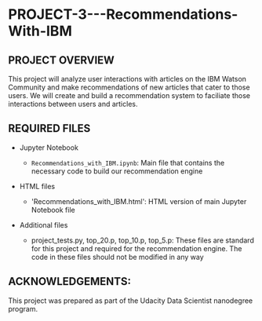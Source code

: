 # PROJECT-3---Recommendations-With-IBM

## PROJECT OVERVIEW

This project will analyze user interactions with articles on the IBM Watson Community and make recommendations of new articles that cater to those users.  We will create and build a recommendation system to faciliate those interactions between users and articles.

## REQUIRED FILES

- Jupyter Notebook
  - `Recommendations_with_IBM.ipynb`:  Main file that contains the necessary code to build our recommendation engine 

- HTML files
  - 'Recommendations_with_IBM.html':  HTML version of main Jupyter Notebook file

- Additional files
  - project_tests.py, top_20.p, top_10.p, top_5.p:  These files are standard for this project and required for the recommendation engine.  The code in these files should not be modified in any way

## ACKNOWLEDGEMENTS:

This project was prepared as part of the Udacity Data Scientist nanodegree program.

